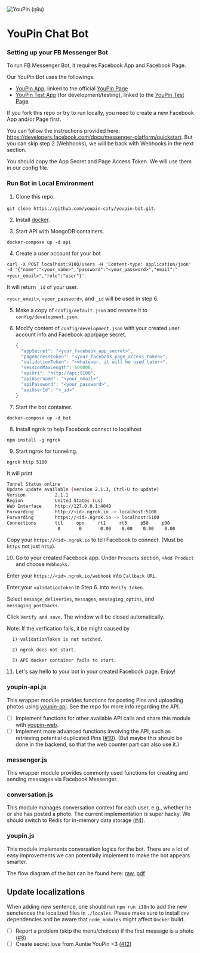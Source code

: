 ![YouPin (ยุพิน)](https://raw.githubusercontent.com/youpin-city/youpin-web/master/public/image/logo.png)

# YouPin Chat Bot

### Setting up your FB Messenger Bot

To run FB Messenger Bot, it requires Facebook App and Facebook Page.

Our YouPin Bot uses the followings:
- [YouPin App](https://developers.facebook.com/apps/1590826994566376), linked to the official [YouPin Page](https://www.facebook.com/youpin.city)
- [YouPin Test App](https://developers.facebook.com/apps/266788757017683) (for development/testing), linked to the [YouPin Test Page](https://www.facebook.com/youpin.city.test)



If you fork this repo or try to run locally, you need to create a new Facebook App and/or Page first.

You can follow the instructions provided here: https://developers.facebook.com/docs/messenger-platform/quickstart. But you can skip step 2 (Webhooks), we will be back with Webhooks in the next section.

You should copy the App Secret and Page Access Token. We will use them in our config file.

### Run Bot in Local Environment
1. Clone this repo.

  `git clone https://github.com/youpin-city/youpin-bot.git`.

2. Install [docker](https://www.docker.com/).

3. Start API with MongoDB containers.

  `docker-compose up -d api`

4. Create a user account for your bot

  `curl -X POST localhost:9100/users -H 'Content-type: application/json' -d '{"name":"<your_name>","password":"<your_password>","email":"<your_email>","role":"user"}'`.

  It will return `_id` of your user.

  `<your_email>`, `<your_password>`, and `_id` will be used in step 6.

5. Make a copy of `config/default.json` and rename it to `config/development.json`.

6. Modify content of `config/development.json` with your created user account info and Facebook app/page secret.

    ``` javascript
    {
      "appSecret": "<your_facebook_app_secret>",
      "pageAccessToken": "<your_facebook_page_access_token>",
      "validationToken": "<whatever, it will be used later>",
      "sessionMaxLength": 600000,
      "apiUri": "http://api:9100",
      "apiUsername": "<your_email>",
      "apiPassword": "<your_password>",
      "apiUserId": "<_id>"
    }
    ```

7. Start the bot container.

  `docker-compose up -d bot`

8. Install ngrok to help Facebook connect to localhost

  `npm install -g ngrok`

9. Start ngrok for tunneling.

  `ngrok http 5100`

  It will print

  ``` bash
  Tunnel Status online
  Update update available (version 2.1.3, Ctrl-U to update)
  Version           2.1.1
  Region            United States (us)
  Web Interface     http://127.0.0.1:4040
  Forwarding        http://<id>.ngrok.io -> localhost:5100
  Forwarding        https://<id>.ngrok.io -> localhost:5100
  Connections       ttl     opn     rt1     rt5     p50     p90
                     0       0       0.00    0.00    0.00    0.00
  ```

  Copy your `https://<id>.ngrok.io` to tell Facebook to connect. (Must be `https` not just `http`).

10. Go to your created Facebook app. Under `Products` section, `+Add Product` and choose `Webhooks`.

  Enter your `https://<id>.ngrok.io/webhook` into `Callback URL`.

  Enter your `validationToken` in Step 6. into `Verify token`.

  Select `message_deliveries`, `messages`, `messaging_optins`, and `messaging_postbacks`.

  Click `Verify and save`. The window will be closed automatically.

  Note: If the verfication fails, it be might caused by

      1) validationToken is not matched.

      2) ngrok does not start.

      3) API docker container fails to start.

11. Let's say hello to your bot in your created Facebook page. Enjoy!

### youpin-api.js
This wrapper module provides functions for posting Pins and uploading photos using [youpin-api](https://github.com/youpin-city/youpin-api). See the repo for more info regarding the API.

- [ ] Implement functions for other available API calls and share this module with [youpin-web](https://github.com/youpin-city/youpin-web).
- [ ] Implement more advanced functions involving the API, such as retrieving potential duplicated Pins ([#10](https://github.com/youpin-city/youpin-bot/issues/10)). (But maybe this should be done in the backend, so that the web counter part can also use it.)

### messenger.js
This wrapper module provides commonly used functions for creating and sending messages via Facebook Messenger.

### conversation.js
This module manages conversation context for each user, e.g., whether he or she has posted a photo. The current implementation is super hacky. We should switch to Redis for in-memory data storage ([#4](https://github.com/youpin-city/youpin-bot/issues/4)).

### youpin.js
This module implements conversation logics for the bot. There are a lot of easy improvements we can potentially implement to make the bot appears smarter.

The flow diagram of the bot can be found here: [raw](https://drive.google.com/file/d/0B0seIkVGhqYCMkhBeEZEX3dSSGM/view?usp=sharing), [pdf](https://github.com/youpin-city/youpin-bot/blob/master/YouPin%20Chatbot.pdf) 

## Update localizations
When adding new sentence, one should run `npm run i18n` to add the new senctences the localized files in `./locales`. Please make sure to install `dev` dependencies and be aware  that `node_modules` might affect `Docker` build.


- [ ] Report a problem (skip the menu/choices) if the first message is a photo ([#8](https://github.com/youpin-city/youpin-bot/issues/8))
- [ ] Create secret love from Auntie YouPin <3 ([#12](https://github.com/youpin-city/youpin-bot/issues/12))
